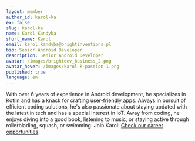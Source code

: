 ```yaml
---
layout: member
author_id: karol-ka
ex: false
slug: karol-ka
name: Karol Kandyba
short_name: Karol
email: karol.kandyba@brightinventions.pl
bio: Senior Android Developer
description: Senior Android Developer
avatar: /images/brightdev_business_2.png
avatar_hover: /images/karol-k-passion-1.png
published: true
language: en
---
```

With over 6 years of experience in Android development, he specializes in Kotlin and has a knack for crafting user-friendly apps. Always in pursuit of efficient coding solutions, he's also passionate about staying updated with the latest in tech and has a special interest in IoT. Away from coding, he enjoys diving into a good book, listening to music, or staying active through rollerblading, squash, or swimming. Join Karol! [Check our career opportunities](https://brightinventions.pl/career).
